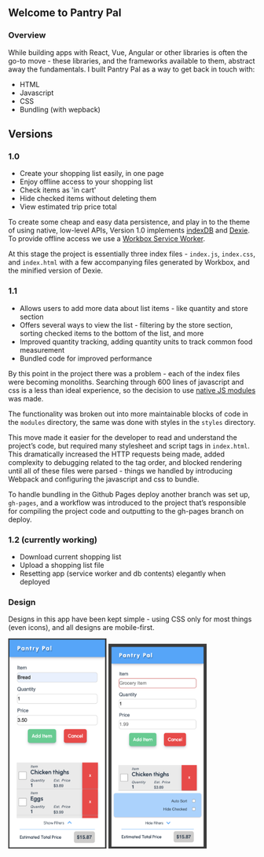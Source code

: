## Welcome to Pantry Pal

### Overview

While building apps with React, Vue, Angular or other libraries is often the go-to move - these libraries, and the frameworks available to them, abstract away the fundamentals. I built Pantry Pal as a way to get back in touch with:

- HTML
- Javascript
- CSS
- Bundling (with wepback)

## Versions

### 1.0

- Create your shopping list easily, in one page
- Enjoy offline access to your shopping list
- Check items as 'in cart'
- Hide checked items without deleting them
- View estimated trip price total

To create some cheap and easy data persistence, and play in to the theme of using native, low-level APIs, Version 1.0 implements [indexDB](https://developer.mozilla.org/en-US/docs/Web/API/IndexedDB_API) and [Dexie](https://dexie.org/docs/). To provide offline access we use a [Workbox Service Worker](https://developer.chrome.com/docs/workbox).

At this stage the project is essentially three index files - `index.js`, `index.css`, and `index.html` with a few accompanying files generated by Workbox, and the minified version of Dexie.

### 1.1

- Allows users to add more data about list items - like quantity and store section
- Offers several ways to view the list - filtering by the store section, sorting checked items to the bottom of the list, and more
- Improved quantity tracking, adding quantity units to track common food measurement
- Bundled code for improved performance

By this point in the project there was a problem - each of the index files were becoming monoliths. Searching through 600 lines of javascript and css is a less than ideal experience, so the decision to use [native JS modules](https://developer.mozilla.org/en-US/docs/Web/JavaScript/Guide/Modules) was made.

The functionality was broken out into more maintainable blocks of code in the `modules` directory, the same was done with styles in the `styles` directory.

This move made it easier for the developer to read and understand the project’s code, but required many stylesheet and script tags in `index.html`. This dramatically increased the HTTP requests being made, added complexity to debugging related to the tag order, and blocked rendering until all of these files were parsed - things we handled by introducing Webpack and configuring the javascript and css to bundle.

To handle bundling in the Github Pages deploy another branch was set up, `gh-pages`, and a workflow was introduced to the project that’s responsible for compiling the project code and outputting to the gh-pages branch on deploy.

### 1.2 (currently working)

- Download current shopping list
- Upload a shopping list file
- Resetting app (service worker and db contents) elegantly when deployed

### Design

Designs in this app have been kept simple - using CSS only for most things (even icons), and all designs are mobile-first.

<img src="./assets/version-1-screenshot.png" alt="mobile screenshot" style="width: 200px; height: auto;">
<img src="./assets/version-1-screenshot-2.png" alt="mobile screenshot" style="width: 200px; height: auto;">
